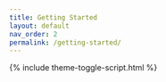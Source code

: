 ```yaml
---
title: Getting Started
layout: default
nav_order: 2
permalink: /getting-started/
---
```


{% include theme-toggle-script.html %}